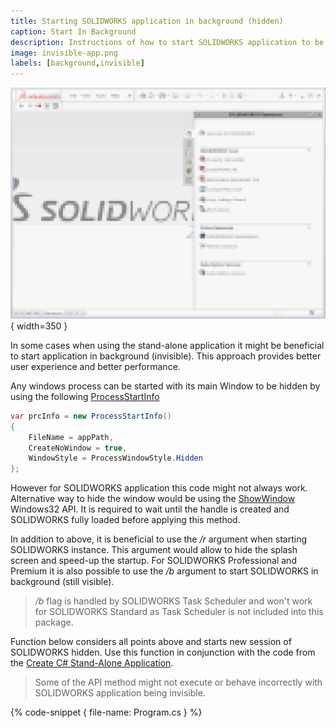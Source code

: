 ```yaml
---
title: Starting SOLIDWORKS application in background (hidden)
caption: Start In Background
description: Instructions of how to start SOLIDWORKS application to be used by stand-alone automation tool in background (hidden)
image: invisible-app.png
labels: [background,invisible]
---
```

![Hidden SOLIDWORKS application](invisible-app.png){ width=350 }

In some cases when using the stand-alone application it might be beneficial to start application in background (invisible). This approach provides better user experience and better performance.

Any windows process can be started with its main Window to be hidden by using the following [ProcessStartInfo](https://docs.microsoft.com/en-us/dotnet/api/system.diagnostics.processstartinfo)

~~~ cs
var prcInfo = new ProcessStartInfo()
{
    FileName = appPath,
    CreateNoWindow = true,
    WindowStyle = ProcessWindowStyle.Hidden
};
~~~

However for SOLIDWORKS application this code might not always work. Alternative way to hide the window would be using the [ShowWindow](https://docs.microsoft.com/en-us/windows/desktop/api/winuser/nf-winuser-showwindow) Windows32 API. It is required to wait until the handle is created and SOLIDWORKS fully loaded before applying this method.

In addition to above, it is beneficial to use the */r* argument when starting SOLIDWORKS instance. This argument would allow to hide the splash screen and speed-up the startup. For SOLIDWORKS Professional and Premium it is also possible to use the */b* argument to start SOLIDWORKS in background (still visible).

> */b* flag is handled by SOLIDWORKS Task Scheduler and won't work for SOLIDWORKS Standard as Task Scheduler is not included into this package.

Function below considers all points above and starts new session of SOLIDWORKS hidden. Use this function in conjunction with the code from the [Create C# Stand-Alone Application](/solidworks-api/getting-started/stand-alone/connect-csharp/).

> Some of the API method might not execute or behave incorrectly with SOLIDWORKS application being invisible.

{% code-snippet { file-name: Program.cs } %}

